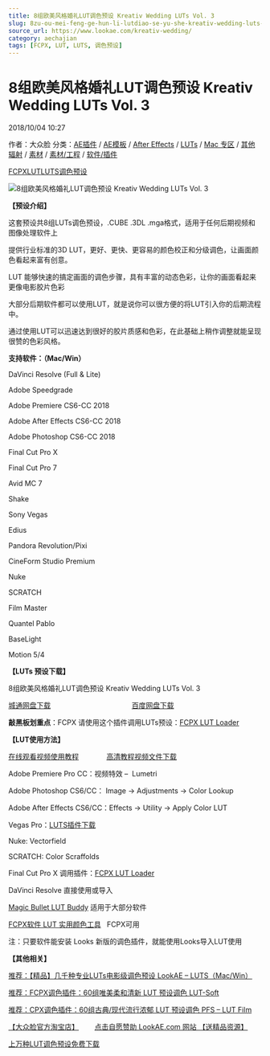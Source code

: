 ```yaml
---
title: 8组欧美风格婚礼LUT调色预设 Kreativ Wedding LUTs Vol. 3
slug: 8zu-ou-mei-feng-ge-hun-li-lutdiao-se-yu-she-kreativ-wedding-luts-vol-3
source_url: https://www.lookae.com/kreativ-wedding/
category: aechajian
tags: [FCPX, LUT, LUTS, 调色预设]
---
```

# 8组欧美风格婚礼LUT调色预设 Kreativ Wedding LUTs Vol. 3

2018/10/04 10:27

作者：大众脸
分类：[AE插件](https://www.lookae.com/after-effects/aechajian/) / [AE模板](https://www.lookae.com/after-effects/other-after-effects/) / [After Effects](https://www.lookae.com/after-effects/) / [LUTs](https://www.lookae.com/sucai/lutsfile/) / [Mac 专区](https://www.lookae.com/mac-osx/) / [其他辐射](https://www.lookae.com/others/) / [素材](https://www.lookae.com/sucai/) / [素材/工程](https://www.lookae.com/others/sucaigongcheng/) / [软件/插件](https://www.lookae.com/qitarjcj/)

[FCPX](https://www.lookae.com/tag/fcpx/)[LUT](https://www.lookae.com/tag/lut/)[LUTS](https://www.lookae.com/tag/luts/)[调色预设](https://www.lookae.com/tag/%e8%b0%83%e8%89%b2%e9%a2%84%e8%ae%be/)

![8组欧美风格婚礼LUT调色预设 Kreativ Wedding LUTs Vol. 3](https://www.lookae.com/wp-content/uploads/2018/10/Kreativ-Wedding-3.jpg "8组欧美风格婚礼LUT调色预设 Kreativ Wedding LUTs Vol. 3-LookAE.com")  
[](https://cloud.video.taobao.com//play/u/705956171/p/1/e/6/t/1/210173620274.mp4?_=1")

**【预设介绍】**

这套预设共8组LUTs调色预设，.CUBE .3DL .mga格式，适用于任何后期视频和图像处理软件上

提供行业标准的3D LUT，更好、更快、更容易的颜色校正和分级调色，让画面颜色看起来富有创意。

LUT 能够快速的搞定画面的调色步骤，具有丰富的动态色彩，让你的画面看起来更像电影胶片色彩

大部分后期软件都可以使用LUT，就是说你可以很方便的将LUT引入你的后期流程中。

通过使用LUT可以迅速达到很好的胶片质感和色彩，在此基础上稍作调整就能呈现很赞的色彩风格。

**支持软件：（Mac/Win）**

DaVinci Resolve (Full & Lite)

Adobe Speedgrade

Adobe Premiere CS6-CC 2018

Adobe After Effects CS6-CC 2018

Adobe Photoshop CS6-CC 2018

Final Cut Pro X

Final Cut Pro 7

Avid MC 7

Shake

Sony Vegas

Edius

Pandora Revolution/Pixi

CineForm Studio Premium

Nuke

SCRATCH

Film Master

Quantel Pablo

BaseLight

Motion 5/4

**【LUTs 预设下载】**

8组欧美风格婚礼LUT调色预设 Kreativ Wedding LUTs Vol. 3

[城通网盘下载](https://lookae.ctfile.com/fs/680462-313257723)                                         [百度网盘下载](https://pan.baidu.com/s/1dB-3PSlPztm274DETRQ3Pw)

**敲黑板划重点**：FCPX 请使用这个插件调用LUTs预设：[FCPX LUT Loader](https://www.lookae.com/lut-loader-15s/)

**【LUT使用方法】**

[在线观看视频使用教程](https://cloud.video.taobao.com//play/u/705956171/p/1/e/6/t/1/33494167.mp4)              [高清教程视频文件下载](https://pan.baidu.com/s/1dEdBwA1)

Adobe Premiere Pro CC：视频特效 –  Lumetri

Adobe Photoshop CS6/CC： Image → Adjustments → Color Lookup

Adobe After Effects CS6/CC：Effects → Utility → Apply Color LUT

Vegas Pro：[LUTS插件下载](https://www.lookae.com/ofxlut/)

Nuke: Vectorfield

SCRATCH: Color Scraffolds

Final Cut Pro X 调用插件：[FCPX LUT Loader](https://www.lookae.com/lut-loader-15s/)

DaVinci Resolve 直接使用或导入

[Magic Bullet LUT Buddy](https://www.redgiant.com/downloads/free-products/) 适用于大部分软件

[FCPX软件 LUT 实用颜色工具](https://www.lookae.com/fcpx-lut/)   FCPX可用

注：只要软件能安装 Looks 新版的调色插件，就能使用Looks导入LUT使用

**【其他相关】**

[推荐：【精品】几千种专业LUTs电影级调色预设 LookAE – LUTS（Mac/Win）](https://www.lookae.com/lookaeluts/)

[推荐：FCPX调色插件：60组唯美柔和清新 LUT 预设调色 LUT-Soft](https://item.taobao.com/item.htm?spm=a1z10.3-c.w4002-2793086484.29.ksKbyZ&id=524413880158)

[推荐：CPX调色插件：60组古典/现代流行浓郁 LUT 预设调色 PFS – LUT Film](https://item.taobao.com/item.htm?spm=0.0.0.0.OffltL&id=527320967186)

[【大众脸官方淘宝店】](https://lookae.taobao.com/)        [点击自愿赞助 LookAE.com 网站 【送精品资源】](https://www.lookae.com/sponsor/)

[上万种LUT调色预设免费下载](https://www.lookae.com/tag/lut/)
